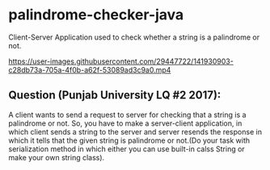 # palindrome-checker-java
Client-Server Application used to check whether a string is a palindrome or not.


https://user-images.githubusercontent.com/29447722/141930903-c28db73a-705a-4f0b-a62f-53089ad3c9a0.mp4


## Question (Punjab University LQ #2 2017):
A client wants to send a request to server for checking that a string is a palindrome or not. So, you have to make a server-client application, in which client sends a string to the server and server resends the response in which it tells that the given string is palindrome or not.(Do your task with serialization method in which either you can use built-in calss String or make your own string class).
